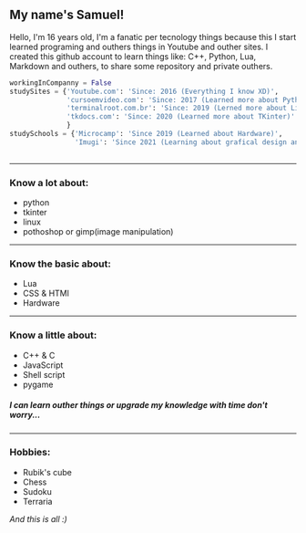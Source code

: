 

## My name's Samuel!
Hello, I'm 16 years old, I'm a fanatic per tecnology things because this I start
learned programing and outhers things in Youtube and outher sites. I created this
github account to learn things like: C++, Python, Lua, Markdown and outhers, to
share some repository and private outhers.

``` Python
workingInCompanny = False
studySites = {'Youtube.com': 'Since: 2016 (Everything I know XD)',
              'cursoemvideo.com': 'Since: 2017 (Learned more about Python and basic Linux)',
              'terminalroot.com.br': 'Since: 2019 (Lerned more about Linux)'
              'tkdocs.com': 'Since: 2020 (Learned more about TKinter)'
              }
studySchools = {'Microcamp': 'Since 2019 (Learned about Hardware)',
                'Imugi': 'Since 2021 (Learning about grafical design and english)'}
                
```

---

### Know a lot about:
- python
- tkinter
- linux
- pothoshop or gimp(image manipulation)

---
### Know the basic about:
- Lua
- CSS & HTMl
- Hardware

---
### Know a little about:
- C++ & C
- JavaScript
- Shell script
- pygame

##### I can learn outher things or upgrade my knowledge with time don't worry...

---


### Hobbies:
- Rubik's cube
- Chess
- Sudoku
- Terraria

*And this is all :)*
